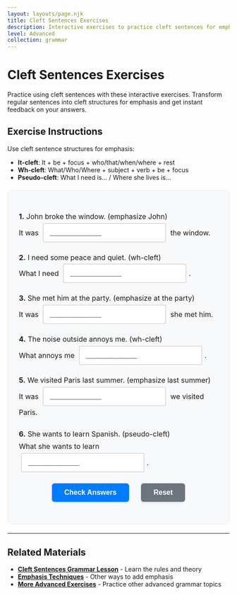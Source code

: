 ```yaml
---
layout: layouts/page.njk
title: Cleft Sentences Exercises
description: Interactive exercises to practice cleft sentences for emphasis. Complete sentences, get instant feedback, and improve your English grammar skills.
level: Advanced
collection: grammar
---
```


# Cleft Sentences Exercises

Practice using cleft sentences with these interactive exercises. Transform regular sentences into cleft structures for emphasis and get instant feedback on your answers.

## Exercise Instructions

Use cleft sentence structures for emphasis:
- **It-cleft**: It + be + focus + who/that/when/where + rest
- **Wh-cleft**: What/Who/Where + subject + verb + be + focus
- **Pseudo-cleft**: What I need is... / Where she lives is...

<div class="interactive-exercise" id="cleft-sentences-exercise" data-exercise-id="cleft-sentences-advanced">
  <div class="exercise-item">
    <p><strong>1.</strong> John broke the window. (emphasize John)<br>
    It was <input type="text" class="fill-blank" data-answer="John who broke" placeholder="________________"> the window.</p>
  </div>
  
  <div class="exercise-item">
    <p><strong>2.</strong> I need some peace and quiet. (wh-cleft)<br>
    What I need <input type="text" class="fill-blank" data-answer="is some peace and quiet" placeholder="________________">.</p>
  </div>
  
  <div class="exercise-item">
    <p><strong>3.</strong> She met him at the party. (emphasize at the party)<br>
    It was <input type="text" class="fill-blank" data-answer="at the party that" placeholder="________________"> she met him.</p>
  </div>
  
  <div class="exercise-item">
    <p><strong>4.</strong> The noise outside annoys me. (wh-cleft)<br>
    What annoys me <input type="text" class="fill-blank" data-answer="is the noise outside" placeholder="________________">.</p>
  </div>
  
  <div class="exercise-item">
    <p><strong>5.</strong> We visited Paris last summer. (emphasize last summer)<br>
    It was <input type="text" class="fill-blank" data-answer="last summer when" placeholder="________________"> we visited Paris.</p>
  </div>
  
  <div class="exercise-item">
    <p><strong>6.</strong> She wants to learn Spanish. (pseudo-cleft)<br>
    What she wants to learn <input type="text" class="fill-blank" data-answer="is Spanish" placeholder="________________">.</p>
  </div>
  
  <div class="exercise-controls">
    <button onclick="checkAnswers('cleft-sentences-exercise')" class="check-btn">Check Answers</button>
    <button onclick="resetExercise('cleft-sentences-exercise')" class="reset-btn">Reset</button>
  </div>
  
  <div id="cleft-sentences-exercise-results" class="results-section" style="display: none;">
    <h4>Results:</h4>
    <p id="cleft-sentences-exercise-score"></p>
    <div id="cleft-sentences-exercise-feedback"></div>
  </div>
</div>

<script>
function checkAnswers(exerciseId) {
  const exercise = document.getElementById(exerciseId);
  const inputs = exercise.querySelectorAll('.fill-blank');
  const resultsDiv = document.getElementById(exerciseId + '-results');
  const scoreP = document.getElementById(exerciseId + '-score');
  const feedbackDiv = document.getElementById(exerciseId + '-feedback');
  
  let correct = 0;
  let total = inputs.length;
  let feedback = '';
  
  inputs.forEach((input, index) => {
    const userAnswer = input.value.trim().toLowerCase();
    const correctAnswer = input.dataset.answer.toLowerCase();
    
    input.classList.remove('correct', 'incorrect');
    
    if (userAnswer === correctAnswer) {
      input.classList.add('correct');
      correct++;
    } else {
      input.classList.add('incorrect');
      feedback += `<p><strong>Question ${index + 1}:</strong> Your answer: "${input.value}" | Correct answer: "${input.dataset.answer}"</p>`;
    }
  });
  
  resultsDiv.style.display = 'block';
  scoreP.textContent = `Score: ${correct}/${total} (${Math.round(correct/total*100)}%)`;
  
  if (correct === total) {
    feedbackDiv.innerHTML = '<p style="color: green; font-weight: bold;">Excellent! All answers are correct! 🎉</p>';
  } else {
    feedbackDiv.innerHTML = feedback;
  }
}

function resetExercise(exerciseId) {
  const exercise = document.getElementById(exerciseId);
  const inputs = exercise.querySelectorAll('.fill-blank');
  const resultsDiv = document.getElementById(exerciseId + '-results');
  
  inputs.forEach(input => {
    input.value = '';
    input.classList.remove('correct', 'incorrect');
  });
  
  resultsDiv.style.display = 'none';
}
</script>

<style>
.interactive-exercise {
  background: #f8f9fa;
  padding: 25px;
  border-radius: 8px;
  margin: 20px 0;
  border: 1px solid #e9ecef;
}

.exercise-item {
  margin: 20px 0;
  line-height: 1.8;
  font-size: 16px;
}

.fill-blank {
  border: 2px solid #ddd;
  padding: 10px 14px;
  border-radius: 4px;
  font-size: 16px;
  min-width: 160px;
  margin: 0 5px;
  transition: border-color 0.3s;
  font-family: inherit;
}

.fill-blank:focus {
  outline: none;
  border-color: #007bff;
  box-shadow: 0 0 0 2px rgba(0,123,255,0.25);
}

.fill-blank.correct {
  border-color: #28a745;
  background-color: #d4edda;
}

.fill-blank.incorrect {
  border-color: #dc3545;
  background-color: #f8d7da;
}

.exercise-controls {
  margin: 25px 0;
  text-align: center;
}

.check-btn, .reset-btn {
  background: #007bff;
  color: white;
  border: none;
  padding: 12px 28px;
  border-radius: 6px;
  cursor: pointer;
  margin: 0 12px;
  font-size: 16px;
  font-weight: 600;
  transition: all 0.3s;
  box-shadow: 0 2px 4px rgba(0,0,0,0.1);
}

.check-btn:hover {
  background: #0056b3;
  transform: translateY(-1px);
}

.reset-btn {
  background: #6c757d;
}

.reset-btn:hover {
  background: #5a6268;
  transform: translateY(-1px);
}

.results-section {
  margin-top: 25px;
  padding: 20px;
  background: #f8f9fa;
  border-radius: 6px;
  border-left: 4px solid #007bff;
  box-shadow: 0 2px 4px rgba(0,0,0,0.05);
}

.results-section h4 {
  margin-top: 0;
  color: #007bff;
}

.results-section p {
  margin: 8px 0;
  padding: 10px;
  background: #fff3cd;
  border: 1px solid #ffeaa7;
  border-radius: 4px;
  font-size: 14px;
}
</style>

---

## Related Materials

- **[Cleft Sentences Grammar Lesson](/grammar/advanced/cleft-sentences/)** - Learn the rules and theory
- **[Emphasis Techniques](/grammar/advanced/inversion/)** - Other ways to add emphasis
- **[More Advanced Exercises](/exercises/)** - Practice other advanced grammar topics